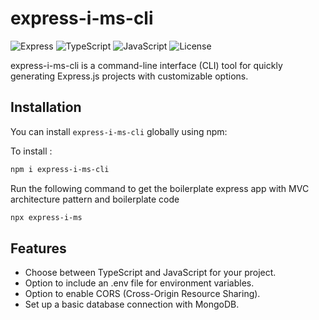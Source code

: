 # express-i-ms-cli

![Express](https://img.shields.io/badge/Express.js-^4.17.1-blue.svg)
![TypeScript](https://img.shields.io/badge/TypeScript-^4.5.4-blue.svg)
![JavaScript](https://img.shields.io/badge/JavaScript-ES6-yellow.svg)
![License](https://img.shields.io/badge/license-MIT-green.svg)

express-i-ms-cli is a command-line interface (CLI) tool for quickly generating Express.js projects with customizable options.

## Installation

You can install `express-i-ms-cli` globally using npm:

To install : 
```bash
npm i express-i-ms-cli
```

Run the following command to get the boilerplate express app with MVC architecture pattern and boilerplate code
```bash
npx express-i-ms
```

## Features

- Choose between TypeScript and JavaScript for your project.
- Option to include an .env file for environment variables.
- Option to enable CORS (Cross-Origin Resource Sharing).
- Set up a basic database connection with MongoDB.

